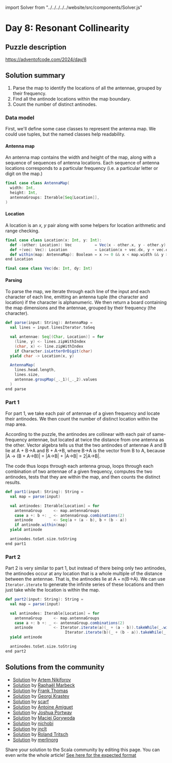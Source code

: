 import Solver from "../../../../../website/src/components/Solver.js"

# Day 8: Resonant Collinearity

## Puzzle description

https://adventofcode.com/2024/day/8

## Solution summary

1. Parse the map to identify the locations of all the antennae,
grouped by their frequency.
2. Find all the antinode locations within the map boundary.
3. Count the number of distinct antinodes.

### Data model

First, we'll define some case classes to represent the antenna map.
We could use tuples, but the named classes help readability.

#### Antenna map

An antenna map contains the width and height of the map, along with
a sequence of sequences of antenna locations. Each sequence of antenna
locations corresponds to a particular frequency (i.e. a particular
letter or digit on the map.)

```scala 3
final case class AntennaMap(
  width: Int,
  height: Int,
  antennaGroups: Iterable[Seq[Location]],
)
```

#### Location

A location is an *x, y* pair along with some helpers for location
arithmetic and range checking.

```scala 3
final case class Location(x: Int, y: Int):
  def -(other: Location): Vec          = Vec(x - other.x, y - other.y)
  def +(vec: Vec): Location            = Location(x + vec.dx, y + vec.dy)
  def within(map: AntennaMap): Boolean = x >= 0 && x < map.width && y >= 0 && y < map.height
end Location

final case class Vec(dx: Int, dy: Int)
```

#### Parsing

To parse the map, we iterate through each line of the input and each
character of each line, emitting an antenna tuple (the character and
location) if the character is alphanumeric. We then return a board
containing the map dimensions and the antennae, grouped by their
frequency (the character).

```scala 3
def parse(input: String): AntennaMap =
  val lines = input.linesIterator.toSeq

  val antennae: Seq[(Char, Location)] = for
    (line, y) <- lines.zipWithIndex
    (char, x) <- line.zipWithIndex
    if Character.isLetterOrDigit(char)
  yield char -> Location(x, y)

  AntennaMap(
    lines.head.length,
    lines.size,
    antennae.groupMap(_._1)(_._2).values
  )
end parse
```

### Part 1

For part 1, we take each pair of antennae of a given frequency and locate
their antinodes. We then count the number of distinct location within the
map area.

According to the puzzle, the antinodes are collinear with each pair of
same-frequency antennae, but located at twice the distance from one antenna
as the other. Vector algebra tells us that the two antinodes of antennae A and
B lie at A + B→A and B + A→B, where B→A is the vector from B to A, because
|A → (B + A→B)| = |A→B| + |A→B| = 2|A→B|.

The code thus loops through each antenna group, loops through each combination
of two antennae of a given frequency, computes the two antinodes, tests that
they are within the map, and then counts the distinct results.

```scala 3
def part1(input: String): String =
  val map = parse(input)

  val antinodes: Iterable[Location] = for
    antennaGroup     <- map.antennaGroups
    case a +: b +: _ <- antennaGroup.combinations(2)
    antinode         <- Seq(a + (a - b), b + (b - a))
    if antinode.within(map)
  yield antinode

  antinodes.toSet.size.toString
end part1
```

### Part 2

Part 2 is very similar to part 1, but instead of there being only two antinodes,
the antinodes occur at any location that is a whole multiple of the distance
between the antennae. That is, the antinodes lie at A + n(B→A). We can use
`Iterator.iterate` to generate the infinite series of these locations and then
just take while the location is within the map.

```scala 3
def part2(input: String): String =
  val map = parse(input)

  val antinodes: Iterable[Location] = for
    antennaGroup     <- map.antennaGroups
    case a +: b +: _ <- antennaGroup.combinations(2)
    antinode         <- Iterator.iterate(a)(_ + (a - b)).takeWhile(_.within(map)) ++
                          Iterator.iterate(b)(_ + (b - a)).takeWhile(_.within(map))
  yield antinode

  antinodes.toSet.size.toString
end part2
```


## Solutions from the community
- [Solution](https://github.com/nikiforo/aoc24/blob/main/src/main/scala/io/github/nikiforo/aoc24/D8T2.scala) by [Artem Nikiforov](https://github.com/nikiforo)
- [Solution](https://github.com/rmarbeck/advent2024/blob/main/day8/src/main/scala/Solution.scala) by [Raphaël Marbeck](https://github.com/rmarbeck)
- [Solution](https://github.com/fthomas/aoc24/blob/main/src/main/scala/Day08.scala) by [Frank Thomas](https://github.com/fthomas)
- [Solution](https://github.com/profunctor-optics/advent-2024/blob/main/src/main/scala/advent2024/Day08.scala) by [Georgi Krastev](https://github.com/joroKr21)
- [Solution](https://github.com/scarf005/aoc-scala/blob/main/2024/day08.scala) by [scarf](https://github.com/scarf005)
- [Solution](https://github.com/aamiguet/advent-2024/blob/main/src/main/scala/ch/aamiguet/advent2024/Day8.scala) by [Antoine Amiguet](https://github.com/aamiguet)
- [Solution](https://github.com/jportway/advent2024/blob/master/src/main/scala/Day8.scala) by [Joshua Portway](https://github.com/jportway)
- [Solution](https://github.com/makingthematrix/AdventOfCode2024/blob/main/src/main/scala/io/github/makingthematrix/AdventofCode2024/DayEight.scala) by [Maciej Gorywoda](https://github.com/makingthematrix)
- [Solution](https://github.com/nichobi/advent-of-code-2024/blob/main/08/solution.scala) by [nichobi](https://github.com/nichobi)
- [Solution](https://github.com/jnclt/adventofcode2024/blob/main/day08/resonant-collinearity.sc) by [jnclt](https://github.com/jnclt)
- [Solution](https://github.com/rolandtritsch/scala3-aoc-2024/blob/trunk/src/aoc2024/Day08.scala) by [Roland Tritsch](https://github.com/rolandtritsch)
- [Solution](https://github.com/merlinorg/aoc2024/blob/main/src/main/scala/Day8.scala) by [merlinorg](https://github.com/merlinorg)

Share your solution to the Scala community by editing this page.
You can even write the whole article! [See here for the expected format](https://github.com/scalacenter/scala-advent-of-code/discussions/424)
